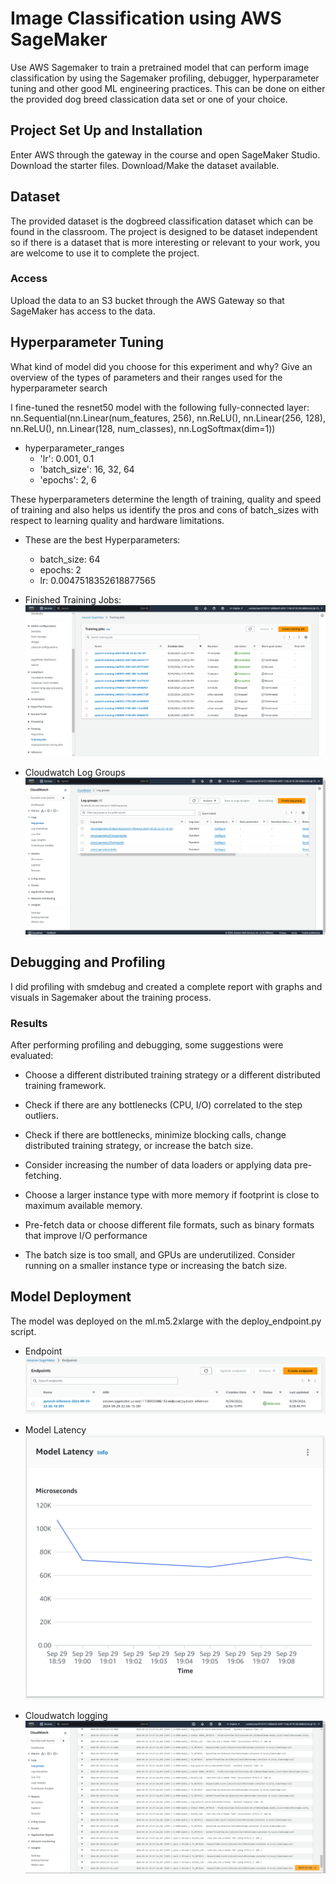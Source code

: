 # Image Classification using AWS SageMaker

Use AWS Sagemaker to train a pretrained model that can perform image classification by using the Sagemaker profiling, debugger, hyperparameter tuning and other good ML engineering practices. This can be done on either the provided dog breed classication data set or one of your choice.

## Project Set Up and Installation

Enter AWS through the gateway in the course and open SageMaker Studio.
Download the starter files.
Download/Make the dataset available.

## Dataset

The provided dataset is the dogbreed classification dataset which can be found in the classroom.
The project is designed to be dataset independent so if there is a dataset that is more interesting or relevant to your work, you are welcome to use it to complete the project.

### Access

Upload the data to an S3 bucket through the AWS Gateway so that SageMaker has access to the data.

## Hyperparameter Tuning

What kind of model did you choose for this experiment and why? Give an overview of the types of parameters and their ranges used for the hyperparameter search

I fine-tuned the resnet50 model with the following fully-connected layer:
nn.Sequential(nn.Linear(num_features, 256),
                nn.ReLU(),
                nn.Linear(256, 128),
                nn.ReLU(),
                nn.Linear(128,  num_classes),
                nn.LogSoftmax(dim=1))

- hyperparameter_ranges
  - 'lr': 0.001, 0.1
  - 'batch_size': 16, 32, 64
  - 'epochs': 2, 6

These hyperparameters determine the length of training, quality and speed of training and also helps us identify the pros and cons of batch_sizes with respect to learning quality and hardware limitations.

- These are the best Hyperparameters:
  - batch_size: 64
  - epochs: 2
  - lr: 0.0047518352618877565

- Finished Training Jobs:
![Training Jobs](screenshots/training_jobs.png)

- Cloudwatch Log Groups
![Cloudwatch Log Groups](screenshots/cloudwatch_log_groups.png)

## Debugging and Profiling

I did profiling with smdebug and created a complete report with graphs and visuals in Sagemaker about the training process.

### Results

After performing profiling and debugging, some suggestions were evaluated:

- Choose a different distributed training strategy or a different distributed training framework.  

- Check if there are any bottlenecks (CPU, I/O) correlated to the step outliers.

- Check if there are bottlenecks, minimize blocking calls, change distributed training strategy, or increase the batch size.

- Consider increasing the number of data loaders or applying data pre-fetching.  

- Choose a larger instance type with more memory if footprint is close to maximum available memory.

- Pre-fetch data or choose different file formats, such as binary formats that improve I/O performance

- The batch size is too small, and GPUs are underutilized. Consider running on a smaller instance type or increasing the batch size.

## Model Deployment

The model was deployed on the ml.m5.2xlarge with the deploy_endpoint.py script.

- Endpoint
![Model_Deployment](screenshots/inference_endpoint.png)

- Model Latency
![Model_Latency](screenshots/model_latency.png)

- Cloudwatch logging
![Logs](screenshots/cloudwatch_logging.png)
